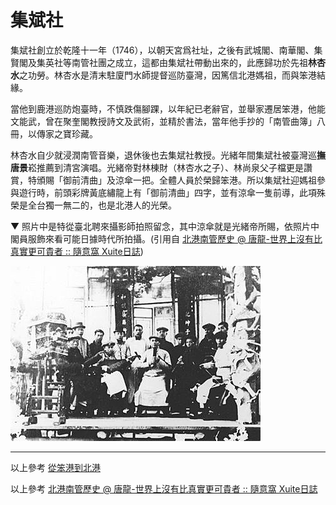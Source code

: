 # 集斌社

集斌社創立於乾隆十一年（1746），以朝天宮爲社址，之後有武城閣、南華閣、集賢閣及集英社等南管社團之成立，這都由集斌社帶動出來的，此應歸功於先祖**林杏水**之功勞。林杏水是清末駐廈門水師提督巡防臺灣，因篤信北港媽祖，而與笨港結緣。

當他到鹿港巡防炮臺時，不慎跌傷腳踝，以年紀已老辭官，並舉家遷居笨港，他能文能武，曾在聚奎閣教授詩文及武術，並精於書法，當年他手抄的「南管曲簿」八冊，以傳家之寶珍藏。

林杏水自少就浸潤南管音樂，退休後也去集斌社教授。光緒年間集斌社被臺灣巡**撫唐景**崧推薦到清宮演唱。光緒帝對林棟財（林杏水之子）、林尚泉父子檔更是讚賞，特頒賜「御前清曲」及涼傘一把。全體人員於榮歸笨港。所以集斌社迎媽祖參與遊行時，前頭彩牌黃底繡龍上有「御前清曲」四字，並有涼傘一隻前導，此項殊榮是全台獨一無二的，也是北港人的光榮。

▼ 照片中是特從臺北聘來攝影師拍照留念，其中涼傘就是光緒帝所賜，依照片中閣員服飾來看可能日據時代所拍攝。(引用自 [北港南管歷史 @ 唐龍-世界上沒有比真實更可貴者 :: 隨意窩 Xuite日誌](http://blog.xuite.net/sl5261/twblog/119296667-%E5%8C%97%E6%B8%AF%E5%8D%97%E7%AE%A1%E6%AD%B7%E5%8F%B2))

![](img/420864488_m.jpg)

---

以上參考 [從笨港到北港](http://www.cuy.ylc.edu.tw/~cuy14/eBook/ch3-4.htm)

以上參考 [北港南管歷史 @ 唐龍-世界上沒有比真實更可貴者 :: 隨意窩 Xuite日誌](http://blog.xuite.net/sl5261/twblog/119296667-%E5%8C%97%E6%B8%AF%E5%8D%97%E7%AE%A1%E6%AD%B7%E5%8F%B2)
